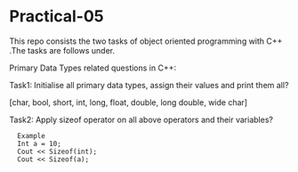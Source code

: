 # Practical-05
This repo consists the two tasks of object oriented programming with C++ .The tasks are follows under.

Primary Data Types related questions in C++:

Task1: Initialise all primary data types, assign their values and print them all?

[char, bool, short, int, long, float, double, long double, wide char]

Task2: Apply sizeof operator on all above operators and their variables?

      Example 
      Int a = 10;
      Cout << Sizeof(int);
      Cout << Sizeof(a);
